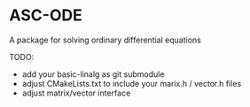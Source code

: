 # ASC-ODE
A package for solving ordinary differential equations


TODO:
* add your basic-linalg as git submodule
* adjust CMakeLists.txt to include your marix.h / vector.h files
* adjust matrix/vector interface


